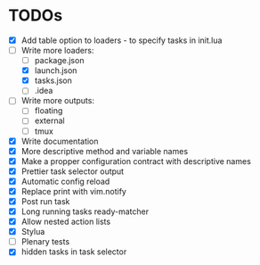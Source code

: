 # TODOs
- [x] Add table option to loaders - to specify tasks in init.lua
- [ ] Write more loaders:
    - [ ] package.json
    - [x] launch.json
    - [x] tasks.json
    - [ ] .idea
- [ ] Write more outputs:
    - [ ] floating
    - [ ] external
    - [ ] tmux
- [x] Write documentation
- [x] More descriptive method and variable names
- [x] Make a propper configuration contract with descriptive names
- [x] Prettier task selector output
- [x] Automatic config reload
- [x] Replace print with vim.notify
- [x] Post run task
- [x] Long running tasks ready-matcher
- [x] Allow nested action lists
- [x] Stylua
- [ ] Plenary tests
- [x] hidden tasks in task selector
